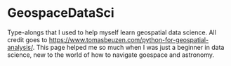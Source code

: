 # GeospaceDataSci
Type-alongs that I used to help myself learn geospatial data science. All credit goes to https://www.tomasbeuzen.com/python-for-geospatial-analysis/. This page helped me so much when I was just a beginner in data science, new to the world of how to navigate goespace and astronomy.
